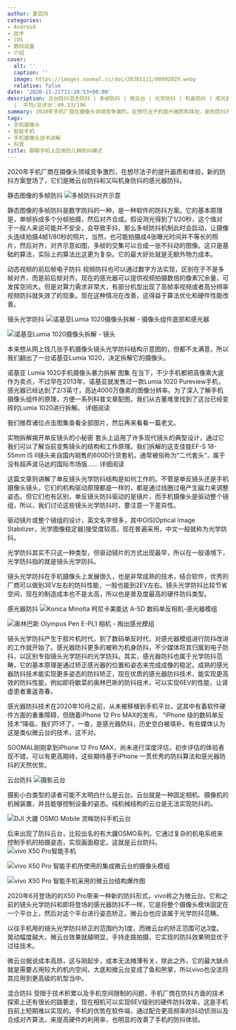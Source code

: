 ```yaml
---
author: 夏昆冈
categories:
- Android
- 技术
- iOS
- 数码设备
- 介绍
cover:
  alt: ''
  caption: ''
  image: https://images.soomal.cc/doc/20201121/00092029.webp
  relative: false
date: '2020-11-21T11:20:53+08:00'
description: 云台防抖混合防抖 | 多帧防抖 | 微云台 | 光学防抖 | 机身防抖 | 感光器防抖 | 源自：www.soomal.com | 版权：原创
  |  平均/总评分：09.33/196
summary: 2020年手机厂商在摄像头领域竞争激烈，在想尽法子的提升画质和体验，新的防抖方案登场了，它们是微云台防抖和又叫机身防抖的感光器防抖。
tags:
- 手机摄像头
- 智能手机
- 手机摄像头技术讲解
- 科普
title: 聊聊手机上应用的几种防抖模式
---
```


2020年手机厂商在摄像头领域竞争激烈，在想尽法子的提升画质和体验，新的防抖方案登场了，它们是微云台防抖和又叫机身防抖的感光器防抖。

静态图像的多帧防抖
![多帧防抖对齐示意](https://images.soomal.cc/doc/20141122/00047546.webp)




静态图像的多帧防抖是数字防抖的一种，是一种软件的防抖方案。它的基本原理是，单帧拆成多个分帧拍摄，然后对齐合成。假设测光得到了1/20秒，这个值对于一般人来说可能并不安全，会导致手抖，那么多帧防抖机制此时会启动，让摄像头连续拍摄4帧1/80秒的照片，当然，也可能拍摄成4张曝光时间并不等长的照片，然后对齐，对齐示意如图，多帧的交集可以合成一张不抖动的图像。这只是基础的算法，实际上的算法比这更为复杂。它的最大好处就是无额外物力成本。

动态视频的前后帧电子防抖
视频防抖也可以通过数字方法实现，区别在于不是多帧对齐，而是前后帧对齐。现在的感光器可以提供视频拍摄数倍的像素冗余量，可发挥空间大。但是对算力需求非常大，有部分机型出现了高帧率视频或者高分辨率视频防抖就失效了的现象。现在这种情况在改善，这得益于算法优化和硬件性能改善。


镜头光学防抖
![诺基亚Lumia 1020摄像头拆解 - 摄像头组件底部和感光器](https://images.soomal.cc/doc/20201111/00091922_01.webp)




![诺基亚Lumia 1020摄像头拆解 - 镜头](https://images.soomal.cc/doc/20201111/00091930_01.webp)




本来想从网上找几张手机摄像头镜头光学防抖结构示意图的，但都不太满意，所以我们翻出了一台诺基亚Lumia 1020，决定拆解它的摄像头。



诺基亚 Lumia 1020手机摄像头暴力拆解 图集
在当下，不少手机都把高像素大底作为卖点，不过早在2013年，诺基亚就发售过一款Lumia 1020 Pureview手机，感光器已经达到了2/3英寸，高达4000万像素的图像分辨率。为了深入了解手机摄像头组件的原理，方便一系列科普文章配图，我们从古董堆里找到了这台已经变砖的Lumia 1020进行拆解。
详细阅读

我们推荐诸位点击图集查看全部图片，然后再来看看一篇老文。



实物拆解揭开单反镜头的小秘密 
套头上运用了许多现代镜头的典型设计，通过它我们可以了解当前变焦镜头的结构和工作原理。我们拆解的这支佳能EF-S 18-55mm IS Ⅱ镜头来自国内销售的600D行货套机，通常被俗称为“二代套头”，属于没有超声波马达的国际市场版……
详细阅读

这篇文章则讲解了单反镜头光学防抖结构是如何工作的。不管是单反镜头还是手机摄像头镜头，它们的机构驱动原理都是一样的，都是通过线圈过电产生磁力来调整姿态。但它们也有区别，单反镜头防抖驱动的是镜片，而手机摄像头是驱动整个镜组，所以，我们讨论这些镜头光学防抖时，要注意一下差异性。

驱动镜片或整个镜组的设计，英文名字很多，其中OIS[Optical Image Stabilizer，光学图像稳定器]接受度较高，现在普遍采用，中文一般就称为光学防抖。

光学防抖其实不只这一种类型，但驱动镜片的方式出现最早，所以在一般语境下，光学防抖指的就是镜头光学防抖。

镜头光学防抖在手机摄像头上发展很久，也是非常成熟的技术，结合软件，优秀的厂商可以做到3EV左右的防抖性能，一般也能到2EV左右。镜头光学防抖比较节省空间，现在的制造成本也不是太高，所以也是普及度最高的硬件防抖类型。

感光器防抖
![Konica Minolta 柯尼卡美能达 A-5D 数码单反相机-感光器模组](https://images.soomal.cc/doc/20120701/00020764_01.webp)




![奥林巴斯 Olympus Pen E-PL1 相机 - 掏出感光模组](https://images.soomal.cc/doc/20100319/00004570_01.webp)




镜头光学防抖产生于胶片机时代，到了数码单反时代，对感光器模组进行防抖改进的工作就开始了。感光器防抖更多的被称为机身防抖，不少媒体将其归属到电子防抖，以区别专指镜头光学防抖的光学防抖。其实，感光器防抖也属于光学防抖范畴，它的基本原理是通过矫正感光器的位置和姿态来完成成像的稳定。成熟的感光器防抖技术能实现更多姿态的防抖矫正，现在优质的感光器防抖技术，能实现更高效的防抖性能，例如即将歇菜的奥林巴斯的防抖技术，可以实现6EV的性能，让肾虚患者重返青春。

感光器防抖技术在2020年10月之前，从未被移植到手机平台，这其中有着软件硬件方面的重重障碍，但随着iPhone 12 Pro MAX的发布， “iPhone 级的数码单反技术”降临，我们吓坏了，一查，是感光器防抖，历史空白被填补。有些媒体认为这是类似微云台的技术，这不对。

SOOMAL刚刚拿到iPhone 12 Pro MAX，尚未进行深度评估，初步评估的体验表现不错，可以有更高期待，这些期待基于iPhone 一贯优秀的防抖算法和感光器防抖的天然优势。

云台防抖
![摄影云台](https://images.soomal.cc/doc/20201113/00091960.webp)




摄影小白类型的读者可能不太明白什么是云台。云台就是一种固定相机、摄像机的机械装置，并且能够控制设备的姿态。纯机械结构的云台是无法实现防抖的。

![DJI 大疆 OSMO Mobile 灵眸防抖手机云台](https://images.soomal.cc/doc/20170207/00066274.webp)




后来出现了防抖云台，比较出名的有大疆OSMO系列。它通过复杂的机电系统来控制手机的拍摄姿态，实现画面稳定。这就是云台防抖。
![vivo X50 Pro智能手机](https://images.soomal.cc/doc/20200709/00090041.webp)




![vivo X50 Pro 智能手机所使用的集成微云台的摄像头模组](https://images.soomal.cc/doc/20201113/00091959_01.webp)




![vivo X50 Pro 智能手机采用的微云台结构爆炸图](https://images.soomal.cc/doc/20201113/00091958_01.webp)




2020年6月登场的的X50 Pro带来一种新的防抖形式，vivo称之为微云台。它和之前的镜头光学防抖和即将登场的感光器防抖不一样，它是将整个摄像头模块固定在一个平台上，然后对这个平台进行姿态矫正。微云台也应该属于光学防抖范畴。

以往手机用的镜头光学防抖矫正的范围约为1度，而微云台的矫正范围可达3度。晃动幅度越大，微云台效果就越明显，手持走路拍摄，它实现的防抖效果明显优于过往技术。

微云台据说成本高昂，这与刚起步，成本无法摊薄有关，除此之外，它的最大缺点就是需要占用较大的机内空间，大底和微云台变成了鱼和熊掌，所以vivo也没法将其应用到更高级的机型当中。

混合防抖
受限于技术积累以及手机空间限制的问题，手机厂商在防抖方面的技术探索上还有很长的路要走，现在相机可以实现6EV级别的硬件防抖效率，这是手机目前上短期难以实现的。手机的优势在软件端，通过配合更高频率的抖动侦测以及合成对齐算法，来提高硬件的利用率，也明显的改善了手机的防抖体验。